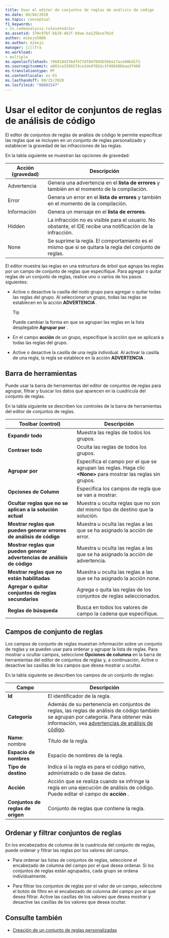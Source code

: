 ```yaml
---
title: Usar el editor de conjuntos de reglas de análisis de código
ms.date: 04/04/2018
ms.topic: conceptual
f1_keywords:
- vs.codeanalysis.ruleseteditor
ms.assetid: 370c97bf-bb29-4b2f-b9ae-ba125bce7b2d
author: mikejo5000
ms.author: mikejo
manager: jillfra
ms.workload:
- multiple
ms.openlocfilehash: 796818d376df477df84f845b5b0a17ace60bd1f2
ms.sourcegitcommit: a801ca3269274ce1de4f6b2c3f40b58bbaa3f460
ms.translationtype: MT
ms.contentlocale: es-ES
ms.lasthandoff: 08/25/2020
ms.locfileid: "88801547"
---
```

# <a name="use-the-code-analysis-rule-set-editor"></a>Usar el editor de conjuntos de reglas de análisis de código

El editor de conjuntos de reglas de análisis de código le permite especificar las reglas que se incluyen en un conjunto de reglas personalizado y establecer la gravedad de las infracciones de las reglas.

En la tabla siguiente se muestran las opciones de gravedad:

|Acción (gravedad)|Descripción|
|-|-|
|Advertencia|Genera una advertencia en el **lista de errores** y también en el momento de la compilación.|
|Error|Genera un error en el **lista de errores** y también en el momento de la compilación.|
|Información|Genera un mensaje en el **lista de errores**.|
|Hidden|La infracción no es visible para el usuario. No obstante, el IDE recibe una notificación de la infracción.|
|None|Se suprime la regla. El comportamiento es el mismo que si se quitara la regla del conjunto de reglas.|

El editor muestra las reglas en una estructura de árbol que agrupa las reglas por un campo de conjunto de reglas que especifique. Para agregar o quitar reglas de un conjunto de reglas, realice uno o varios de los pasos siguientes:

- Active o desactive la casilla del nodo grupo para agregar o quitar todas las reglas del grupo. Al seleccionar un grupo, todas las reglas se establecen en la acción **ADVERTENCIA** .

   > [!TIP]
   > Puede cambiar la forma en que se agrupan las reglas en la lista desplegable **Agrupar por** .

- En el campo **acción** de un grupo, especifique la acción que se aplicará a todas las reglas del grupo.

- Active o desactive la casilla de una regla individual. Al activar la casilla de una regla, la regla se establece en la acción **ADVERTENCIA** .

## <a name="toolbar"></a>Barra de herramientas

Puede usar la barra de herramientas del editor de conjuntos de reglas para agrupar, filtrar y buscar los datos que aparecen en la cuadrícula del conjunto de reglas.

En la tabla siguiente se describen los controles de la barra de herramientas del editor de conjuntos de reglas.

|Toolbar (control)|Descripción|
|---------------------|-----------------|
|**Expandir todo**|Muestra las reglas de todos los grupos.|
|**Contraer todo**|Oculta las reglas de todos los grupos.|
|**Agrupar por**|Especifica el campo por el que se agrupan las reglas. Haga clic **\<None>** para mostrar las reglas sin grupos.|
|**Opciones de Column**|Especifica los campos de regla que se van a mostrar.|
|**Ocultar reglas que no se aplican a la solución actual**|Muestra u oculta reglas que no son del mismo tipo de destino que la solución.|
|**Mostrar reglas que pueden generar errores de análisis de código**|Muestra u oculta las reglas a las que se ha asignado la acción de error.|
|**Mostrar reglas que pueden generar advertencias de análisis de código**|Muestra u oculta las reglas a las que se ha asignado la acción de advertencia.|
|**Mostrar reglas que no están habilitadas**|Muestra u oculta las reglas a las que se ha asignado la acción none.|
|**Agregar o quitar conjuntos de reglas secundarios**|Agrega o quita las reglas de los conjuntos de reglas seleccionados.|
|**Reglas de búsqueda**|Busca en todos los valores de campo la cadena que especifique.|

## <a name="rule-set-fields"></a>Campos de conjunto de reglas

Los campos de conjunto de reglas muestran información sobre un conjunto de reglas y se pueden usar para ordenar y agrupar la lista de reglas. Para mostrar u ocultar campos, seleccione **Opciones de columna** en la barra de herramientas del editor de conjuntos de reglas y, a continuación, Active o desactive las casillas de los campos que desea mostrar u ocultar.

En la tabla siguiente se describen los campos de un conjunto de reglas:

|Campo|Descripción|
|-----------|-----------------|
|**Id**|El identificador de la regla.|
|**Categoría**|Además de su pertenencia en conjuntos de reglas, las reglas de análisis de código también se agrupan por categoría. Para obtener más información, vea [advertencias de análisis de código](../code-quality/code-analysis-for-managed-code-warnings.md).|
|**Name**: nombre|Título de la regla.|
|**Espacio de nombres**|Espacio de nombres de la regla.|
|**Tipo de destino**|Indica si la regla es para el código nativo, administrado o de base de datos.|
|**Acción**|Acción que se realiza cuando se infringe la regla en una ejecución de análisis de código. Puede editar el campo de **acción** .|
|**Conjuntos de reglas de origen**|Conjunto de reglas que contiene la regla.|

## <a name="sort-and-filter-rule-sets"></a>Ordenar y filtrar conjuntos de reglas

En los encabezados de columna de la cuadrícula del conjunto de reglas, puede ordenar y filtrar las reglas por los valores del campo.

- Para ordenar las listas de conjuntos de reglas, seleccione el encabezado de columna del campo por el que desea ordenar. Si los conjuntos de reglas están agrupados, cada grupo se ordena individualmente.

- Para filtrar los conjuntos de reglas por el valor de un campo, seleccione el botón de filtro en el encabezado de columna del campo por el que desea filtrar. Active las casillas de los valores que desea mostrar y desactive las casillas de los valores que desea ocultar.

## <a name="see-also"></a>Consulte también

- [Creación de un conjunto de reglas personalizadas](../code-quality/how-to-create-a-custom-rule-set.md)
